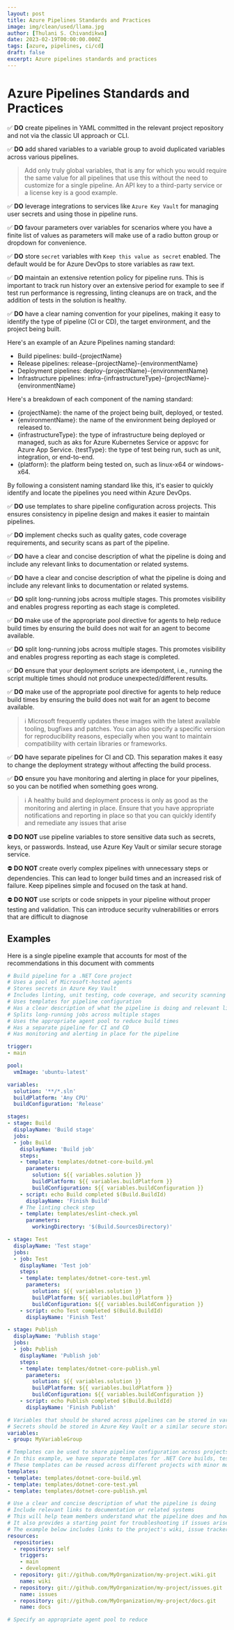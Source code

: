 ```yaml
---
layout: post
title: Azure Pipelines Standards and Practices
image: img/clean/used/llama.jpg
author: [Thulani S. Chivandikwa]
date: 2023-02-19T00:00:00.000Z
tags: [azure, pipelines, ci/cd]
draft: false
excerpt: Azure pipelines standards and practices
---
```


# Azure Pipelines Standards and Practices

✅ **DO** create pipelines in YAML committed in the relevant project repository and not via the classic UI approach or CLI.

✅ **DO** add shared variables to a variable group to avoid duplicated variables across various pipelines.

> Add only truly global variables, that is any for which you would require the same value for all pipelines that use this without the need to customize for a single pipeline. An API key to a third-party service or a license key is a good example.

✅ **DO** leverage integrations to services like `Azure Key Vault` for managing user secrets and using those in pipeline runs.

✅ **DO** favour parameters over variables for scenarios where you have a finite list of values as parameters will make use of a radio button group or dropdown for convenience.

✅ **DO** store `secret` variables with `Keep this value as secret` enabled. The default would be for Azure DevOps to store variables as raw text.

✅ **DO** maintain an extensive retention policy for pipeline runs. This is important to track run history over an extensive period for example to see if test run performance is regressing, linting cleanups are on track, and the addition of tests in the solution is healthy.

✅ **DO** have a clear naming convention for your pipelines, making it easy to identify the type of pipeline (CI or CD), the target environment, and the project being built.

Here's an example of an Azure Pipelines naming standard:

  - Build pipelines: build-{projectName}
  - Release pipelines: release-{projectName}-{environmentName}
  - Deployment pipelines: deploy-{projectName}-{environmentName}
  - Infrastructure pipelines: infra-{infrastructureType}-{projectName}-{environmentName}

Here's a breakdown of each component of the naming standard:

  - {projectName}: the name of the project being built, deployed, or tested.
  - {environmentName}: the name of the environment being deployed or released to.
  - {infrastructureType}: the type of infrastructure being deployed or managed, such as aks for Azure   Kubernetes Service or appsvc for Azure App Service.
  {testType}: the type of test being run, such as unit, integration, or end-to-end.
  - {platform}: the platform being tested on, such as linux-x64 or windows-x64.

By following a consistent naming standard like this, it's easier to quickly identify and locate the   pipelines you need within Azure DevOps.

✅ **DO** use templates to share pipeline configuration across projects. This ensures consistency in pipeline design and makes it easier to maintain pipelines.

✅ **DO** implement checks such as quality gates, code coverage requirements, and security scans as part of the pipeline.

✅ **DO** have a clear and concise description of what the pipeline is doing and include any relevant links to documentation or related systems.

✅ **DO** have a clear and concise description of what the pipeline is doing and include any relevant links to documentation or related systems.

✅ **DO** split long-running jobs across multiple stages. This promotes visibility and enables progress reporting as each stage is completed.

✅ **DO** make use of the appropriate pool directive for agents to help reduce build times by ensuring the build does not wait for an agent to become available.

✅ **DO** split long-running jobs across multiple stages. This promotes visibility and enables progress reporting as each stage is completed.

✅ **DO** ensure that your deployment scripts are idempotent, i.e., running the script multiple times should not produce unexpected/different results.

✅ **DO** make use of the appropriate pool directive for agents to help reduce build times by ensuring the build does not wait for an agent to become available.

> ℹ️ Microsoft frequently updates these images with the latest available tooling, bugfixes and patches. You can also specify a specific version for reproducibility reasons, especially when you want to maintain compatibility with certain libraries or frameworks.

✅ **DO** have separate pipelines for CI and CD. This separation makes it easy to change the deployment strategy without affecting the build process.

✅ **DO** ensure you have monitoring and alerting in place for your pipelines, so you can be notified when something goes wrong.

> ℹ️ A healthy build and deployment process is only as good as the monitoring and alerting in place. Ensure that you have appropriate notifications and reporting in place so that you can quickly identify and remediate any issues that arise

⛔ **DO NOT** use pipeline variables to store sensitive data such as secrets, keys, or passwords. Instead, use Azure Key Vault or similar secure storage service.

⛔ **DO NOT** create overly complex pipelines with unnecessary steps or dependencies. This can lead to longer build times and an increased risk of failure. Keep pipelines simple and focused on the task at hand.

⛔ **DO NOT** use scripts or code snippets in your pipeline without proper testing and validation. This can introduce security vulnerabilities or errors that are difficult to diagnose

## Examples

Here is a single pipeline example that accounts for most of the recommendations in this document with comments

```yml
# Build pipeline for a .NET Core project
# Uses a pool of Microsoft-hosted agents
# Stores secrets in Azure Key Vault
# Includes linting, unit testing, code coverage, and security scanning checks
# Uses templates for pipeline configuration
# Has a clear description of what the pipeline is doing and relevant links
# Splits long-running jobs across multiple stages
# Uses the appropriate agent pool to reduce build times
# Has a separate pipeline for CI and CD
# Has monitoring and alerting in place for the pipeline

trigger:
- main

pool:
  vmImage: 'ubuntu-latest'

variables:
  solution: '**/*.sln'
  buildPlatform: 'Any CPU'
  buildConfiguration: 'Release'

stages:
- stage: Build
  displayName: 'Build stage'
  jobs:
  - job: Build
    displayName: 'Build job'
    steps:
    - template: templates/dotnet-core-build.yml
      parameters:
        solution: ${{ variables.solution }}
        buildPlatform: ${{ variables.buildPlatform }}
        buildConfiguration: ${{ variables.buildConfiguration }}
    - script: echo Build completed $(Build.BuildId)
      displayName: 'Finish Build'
    # The linting check step
    - template: templates/eslint-check.yml
      parameters:
        workingDirectory: '$(Build.SourcesDirectory)'

- stage: Test
  displayName: 'Test stage'
  jobs:
  - job: Test
    displayName: 'Test job'
    steps:
    - template: templates/dotnet-core-test.yml
      parameters:
        solution: ${{ variables.solution }}
        buildPlatform: ${{ variables.buildPlatform }}
        buildConfiguration: ${{ variables.buildConfiguration }}
    - script: echo Test completed $(Build.BuildId)
      displayName: 'Finish Test'

- stage: Publish
  displayName: 'Publish stage'
  jobs:
  - job: Publish
    displayName: 'Publish job'
    steps:
    - template: templates/dotnet-core-publish.yml
      parameters:
        solution: ${{ variables.solution }}
        buildPlatform: ${{ variables.buildPlatform }}
        buildConfiguration: ${{ variables.buildConfiguration }}
    - script: echo Publish completed $(Build.BuildId)
      displayName: 'Finish Publish'

# Variables that should be shared across pipelines can be stored in variable groups
# Secrets should be stored in Azure Key Vault or a similar secure storage service
variables:
- group: MyVariableGroup

# Templates can be used to share pipeline configuration across projects
# In this example, we have separate templates for .NET Core builds, tests, and publish
# These templates can be reused across different projects with minor modifications
templates:
- template: templates/dotnet-core-build.yml
- template: templates/dotnet-core-test.yml
- template: templates/dotnet-core-publish.yml

# Use a clear and concise description of what the pipeline is doing
# Include relevant links to documentation or related systems
# This will help team members understand what the pipeline does and how it works
# It also provides a starting point for troubleshooting if issues arise
# The example below includes links to the project's wiki, issue tracker, and documentation
resources:
  repositories:
  - repository: self
    triggers:
    - main
    - development
  - repository: git://github.com/MyOrganization/my-project.wiki.git
    name: wiki
  - repository: git://github.com/MyOrganization/my-project/issues.git
    name: issues
  - repository: git://github.com/MyOrganization/my-project/docs.git
    name: docs

# Specify an appropriate agent pool to reduce
```
